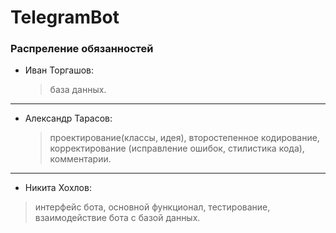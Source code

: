 # TelegramBot
### Распреление обязанностей ###
+ Иван Торгашов: 
  > база данных.
***
+ Александр Тарасов: 
  > проектирование(классы, идея), второстепенное кодирование, корректирование (исправление ошибок, стилистика кода), 	комментарии.
***
+ Никита Хохлов: 
> интерфейс бота, основной функционал, тестирование, взаимодействие бота с базой данных.
